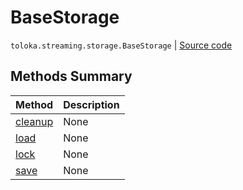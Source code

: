 # BaseStorage
`toloka.streaming.storage.BaseStorage` | [Source code](https://github.com/Toloka/toloka-kit/blob/v1.2.3/src/streaming/storage.py#L23)

## Methods Summary

| Method | Description |
| :------| :-----------|
[cleanup](toloka.streaming.storage.BaseStorage.cleanup.md)| None
[load](toloka.streaming.storage.BaseStorage.load.md)| None
[lock](toloka.streaming.storage.BaseStorage.lock.md)| None
[save](toloka.streaming.storage.BaseStorage.save.md)| None
